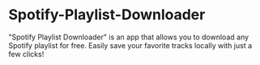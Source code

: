 # Spotify-Playlist-Downloader
"Spotify Playlist Downloader" is an app that allows you to download any Spotify playlist for free. Easily save your favorite tracks locally with just a few clicks!
